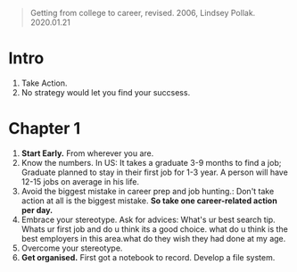 > Getting from college to career, revised.  2006, Lindsey Pollak. 
> 2020.01.21

# Intro
1. Take Action.
2. No strategy would let you find your succsess.

# Chapter 1
1.  **Start Early.** From wherever you are. 
2. Know the numbers.  In US: It takes a graduate 3-9 months to find a job; Graduate planned to stay in their first job for 1-3 year. A person will have 12-15 jobs on average in his life.
3. Avoid the biggest mistake in career prep and job hunting.: Don't take action at all is the biggest mistake. **So take one career-related action per day.**
4. Embrace your stereotype. Ask for advices: What's ur best search tip. Whats ur first job and do u think its a good choice. what do u think is the best employers in this area.what do they wish they had done at my age.
5. Overcome your stereotype. 
6. **Get organised.**  First got a notebook to record. Develop a file system.


<!--stackedit_data:
eyJoaXN0b3J5IjpbLTIwNjk1NzI3MDgsMTM4NDY5ODIyNSwxOD
Q4NjQ0MTI1LDc4NjU1MDU3Nl19
-->
